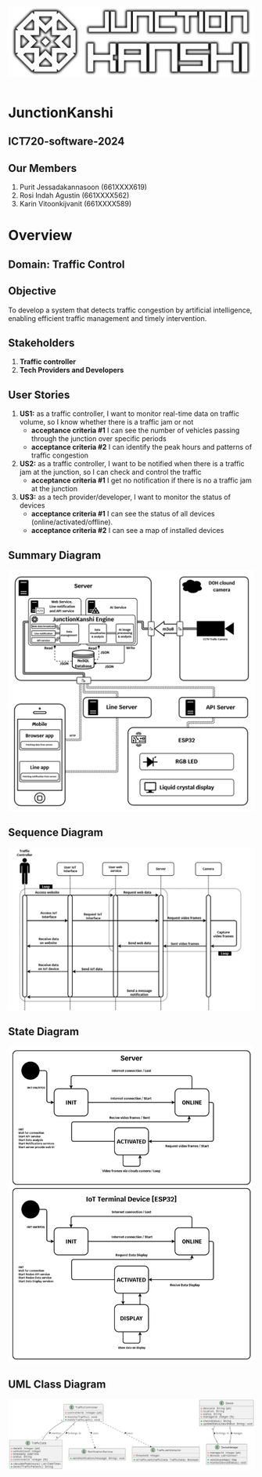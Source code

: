 <br>
<img src="https://github.com/karinzaa/JunctionKanshi/blob/main/images/JunctionKanshiLogoLandscape.png" style="display: block; margin-left: auto; margin-right: auto; width: auto;" alt="JunctionKansh Logo">
</br>

# JunctionKanshi
## ICT720-software-2024
## Our Members
1. Purit Jessadakannasoon (661XXXX619)
2. Rosi Indah Agustin (661XXXX562)
3. Karin Vitoonkijvanit (661XXXX589)

# Overview     
## Domain: Traffic Control

## Objective
To develop a system that detects traffic congestion by artificial intelligence, enabling efficient traffic management and timely intervention.

## Stakeholders
1. **Traffic controller**
2. **Tech Providers and Developers**

## User Stories
1. **US1:** as a traffic controller, I want to monitor real-time data on traffic volume, so I know whether there is a traffic jam or not
   - **acceptance criteria #1** I can see the number of vehicles passing through the junction over specific periods
   - **acceptance criteria #2** I can identify the peak hours and patterns of traffic congestion
2. **US2:** as a traffic controller, I want to be notified when there is a traffic jam at the junction, so I can check and control the traffic
   - **acceptance criteria #1** I get no notification if there is no a traffic jam at the junction
3. **US3:** as a tech provider/developer, I want to monitor the status of devices
   - **acceptance criteria #1** I can see the status of all devices (online/activated/offline).
   - **acceptance criteria #2** I can see a map of installed devices

## Summary Diagram
<img align="center" src="https://github.com/karinzaa/JunctionKanshi/blob/main/images/JunctionKanshiDiagram.png"></img>

## Sequence Diagram
<img align="center" src="https://github.com/karinzaa/JunctionKanshi/blob/main/images/sequence_diagram.png"></img>

## State Diagram
<img align="center" src="https://github.com/karinzaa/JunctionKanshi/blob/main/images/state_diagram.png"></img>

## UML Class Diagram
<img align="center" src="https://github.com/karinzaa/JunctionKanshi/blob/be81252f911fbaf2ff1e75362cdb24baaa0ed5e8/images/UMLClassDiagram.png"></img>
